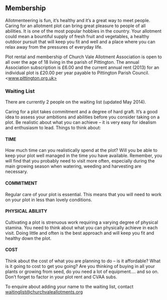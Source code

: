 ## Membership

Allotmenteering is fun, it’s healthy and it’s a great way to meet people.  Caring for an allotment plot can bring great pleasure to people of all abilities.  It is one of the most popular hobbies in the country.  Your allotment could mean a bountiful supply of fresh fruit and vegetables, a healthy outdoor pursuit that will keep you fit and well  and a place where you can relax away from the pressures of everyday life.

Plot rental and membership of Church Vale Allotment Association is open to all over the age of 18 living in the parish of Pittington. The annual Association subscription is £6.00 and the current annual rent (2013) for an individual plot is £20.00 per year payable to Pittington Parish Council. <www.pittington.org.uk>

### Waiting List

There are currently 2 people on the waiting list (updated May 2014).

Caring for a plot takes commitment and a degree of hard graft.  It’s a good idea to assess your ambitions and abilities before you consider taking on a plot.  Be realistic about what you can achieve – it is very easy for idealism and enthusiasm to lead. Things to think about:

#### TIME

How much time can you realistically spend at the plot?  Will you be able to keep your plot well managed in the time you have available.  Remember, you will find that you probably need to visit more often, especially during the main growing season when watering, weeding and harvesting are necessary.

#### COMMITMENT

Regular care of your plot is essential.  This means that you will need to work on your plot in less than lovely conditions.

#### PHYSICAL ABILIITY

Cultivating a plot is strenuous work requiring a varying degree of physical stamina.   You need to think about what you can physically achieve in each visit.  Doing little and often is the best approach and will keep you fit and healthy down the plot.

#### COST

Think about the cost of what you are planning to do – is it affordable? What is it going to cost to get you going?  Are you thinking of buying in all your plants or growing from seed, do you need a lot of equipment…. and so on.  Don’t forget to factor in your plot rent and CVAA subs.

To enquire about adding your name to the waiting list, contact <waitinglist@churchvaleallotments.org>